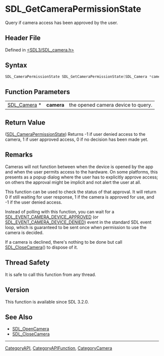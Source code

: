 # SDL_GetCameraPermissionState

Query if camera access has been approved by the user.

## Header File

Defined in [<SDL3/SDL_camera.h>](https://github.com/libsdl-org/SDL/blob/main/include/SDL3/SDL_camera.h)

## Syntax

```c
SDL_CameraPermissionState SDL_GetCameraPermissionState(SDL_Camera *camera);
```

## Function Parameters

|                            |            |                                    |
| -------------------------- | ---------- | ---------------------------------- |
| [SDL_Camera](SDL_Camera) * | **camera** | the opened camera device to query. |

## Return Value

([SDL_CameraPermissionState](SDL_CameraPermissionState)) Returns -1 if user
denied access to the camera, 1 if user approved access, 0 if no decision
has been made yet.

## Remarks

Cameras will not function between when the device is opened by the app and
when the user permits access to the hardware. On some platforms, this
presents as a popup dialog where the user has to explicitly approve access;
on others the approval might be implicit and not alert the user at all.

This function can be used to check the status of that approval. It will
return 0 if still waiting for user response, 1 if the camera is approved
for use, and -1 if the user denied access.

Instead of polling with this function, you can wait for a
[SDL_EVENT_CAMERA_DEVICE_APPROVED](SDL_EVENT_CAMERA_DEVICE_APPROVED) (or
[SDL_EVENT_CAMERA_DEVICE_DENIED](SDL_EVENT_CAMERA_DEVICE_DENIED)) event in
the standard SDL event loop, which is guaranteed to be sent once when
permission to use the camera is decided.

If a camera is declined, there's nothing to be done but call
[SDL_CloseCamera](SDL_CloseCamera)() to dispose of it.

## Thread Safety

It is safe to call this function from any thread.

## Version

This function is available since SDL 3.2.0.

## See Also

- [SDL_OpenCamera](SDL_OpenCamera)
- [SDL_CloseCamera](SDL_CloseCamera)

----
[CategoryAPI](CategoryAPI), [CategoryAPIFunction](CategoryAPIFunction), [CategoryCamera](CategoryCamera)

